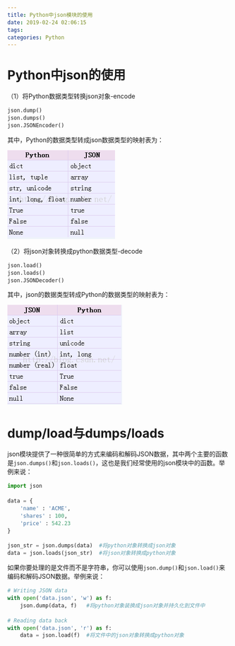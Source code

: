 ```yaml
---
title: Python中json模块的使用
date: 2019-02-24 02:06:15
tags:
categories: Python
---
```


# Python中json的使用

（1）将Python数据类型转换json对象-encode

```python
json.dump()
json.dumps()
json.JSONEncoder()
```

其中，Python的数据类型转成json数据类型的映射表为：

![](/images/python_json_1_1.png)

（2）将json对象转换成python数据类型-decode

```python
json.load()
json.loads()
json.JSONDecoder()
```

其中，json的数据类型转成Python的数据类型的映射表为：

![](/images/python_json_1_2.png)

# dump/load与dumps/loads

json模块提供了一种很简单的方式来编码和解码JSON数据，其中两个主要的函数是`json.dumps()`和`json.loads()`，这也是我们经常使用的json模块中的函数。举例来说：

```python
import json

data = {
    'name' : 'ACME',
    'shares' : 100,
    'price' : 542.23
}

json_str = json.dumps(data)  #将python对象转换成json对象
data = json.loads(json_str)  #将json对象转换成python对象
```

如果你要处理的是文件而不是字符串，你可以使用`json.dump()`和`json.load()`来编码和解码JSON数据。举例来说：

```python
# Writing JSON data
with open('data.json', 'w') as f:
    json.dump(data, f)   #将python对象装换成json对象并持久化到文件中

# Reading data back
with open('data.json', 'r') as f:
    data = json.load(f)  #将文件中的json对象转换成python对象
```
